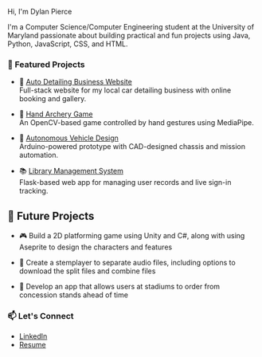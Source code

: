 Hi, I'm Dylan Pierce

I'm a Computer Science/Computer Engineering student at the University of Maryland passionate about building practical and fun projects using Java, Python, JavaScript, CSS, and HTML.

### 🌟 Featured Projects

- 🚗 [Auto Detailing Business Website](https://github.com/DylanPierce15/car-detailing-website)  
  Full-stack website for my local car detailing business with online booking and gallery.
  
- 🏹 [Hand Archery Game](https://github.com/DylanPierce15/hand-archery)  
  An OpenCV-based game controlled by hand gestures using MediaPipe.

- 🤖 [Autonomous Vehicle Design](https://github.com/DylanPierce15/autononomous-vehicle-design)  
  Arduino-powered prototype with CAD-designed chassis and mission automation.

- 📚 [Library Management System](https://github.com/DylanPierce15/library-database)  
  Flask-based web app for managing user records and live sign-in tracking.

## 🚧 Future Projects

- 🎮 Build a 2D platforming game using Unity and C#, along with using Aseprite to design the characters and features

- 🤖 Create a stemplayer to separate audio files, including options to download the split files and combine files

- 🍔 Develop an app that allows users at stadiums to order from concession stands ahead of time 

### 📫 Let's Connect
- [LinkedIn](https://www.linkedin.com/in/dylan-pierce-2466a328b)
- [Resume](https://drive.google.com/file/d/1MnUj2mBTrj1SzTqZldPhS0X-2TmjRZP4/view?usp=sharing)
